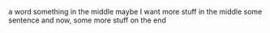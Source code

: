 a word
something in the middle
maybe I want more stuff in the middle
some sentence
and now, some more stuff on the end